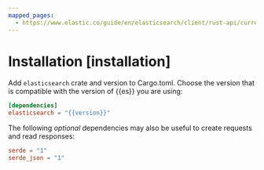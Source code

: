 ```yaml
---
mapped_pages:
  - https://www.elastic.co/guide/en/elasticsearch/client/rust-api/current/installation.html
---
```


# Installation [installation]

Add `elasticsearch` crate and version to Cargo.toml. Choose the version that is compatible with the version of {{es}} you are using:

```toml
[dependencies]
elasticsearch = "{{version}}"
```

The following *optional* dependencies may also be useful to create requests and read responses:

```toml
serde = "1"
serde_json = "1"
```

